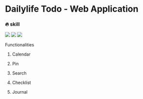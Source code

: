 # Dailylife Todo - Web Application

### :fire: skill
<img src="https://img.shields.io/badge/React-61DAFB?style=flat-square&logo=react&logoColor=white"/>  <img src="https://img.shields.io/badge/Node.js-339933?style=flat-square&logo=node&logoColor=white"/> <img src="https://img.shields.io/badge/MySQL-4479A1?style=flat-square&logo=mysql&logoColor=white"/>




Functionalities

1. Calendar
  
3. Pin
4. Search
5. Checklist
6. Journal





